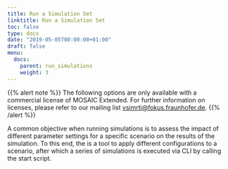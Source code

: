 ```yaml
---
title: Run a Simulation Set
linktitle: Run a Simulation Set
toc: false
type: docs
date: "2019-05-05T00:00:00+01:00"
draft: false
menu:
  docs:
    parent: run_simulations
    weight: 3
---
```


{{% alert note %}}
The following options are only available with a commercial license of MOSAIC Extended.
For further information on licenses, please refer to our mailing list [vsimrti@fokus.fraunhofer.de](mailto:vsimrti@fokus.fraunhofer.de).
{{% /alert %}}

A common objective when running simulations is to assess the impact of different parameter settings for
a specific scenario on the results of the simulation. To this end, the is a tool to apply
different configurations to a scenario, after which a series of simulations is executed via CLI by calling the start script.
